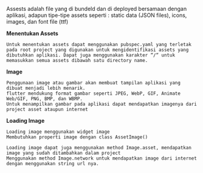 
Assests adalah file yang di bundeld dan di deployed bersamaan dengan aplikasi, adapun tipe-tipe assets seperti : static data (JSON files), icons, images, dan font file (ttf)


**Menentukan Assets**
    
    Untuk menentukan assets dapat menggunakan pubspec.yaml yang terletak pada root project yang digunakan untuk mengidentifikasi assets yang dibutuhkan aplikasi. Dapat juga menggunakan karakter “/“ untuk memasukkan semua assets dibawah satu directory name.


**Image**

    Penggunaan image atau gambar akan membuat tampilan aplikasi yang dibuat menjadi lebih menarik.
    flutter mendukung format gambar seperti JPEG, WebP, GIF, Animate Web/GIF, PNG, BMP, dan WBMP.
    Untuk menampilkan gambar pada aplikasi dapat mendapatkan imagenya dari project asset ataupun internet 


**Loading Image**

    Loading image menggunakan widget image 
    Membutuhkan properti image dengan class AssetImage()

    Loading image dapat juga menggunakan method Image.asset, mendapatkan image yang sudah ditambahkan dalam project
    Menggunakan method Image.network untuk mendapatkan image dari internet dengan menggunakan string url nya.
